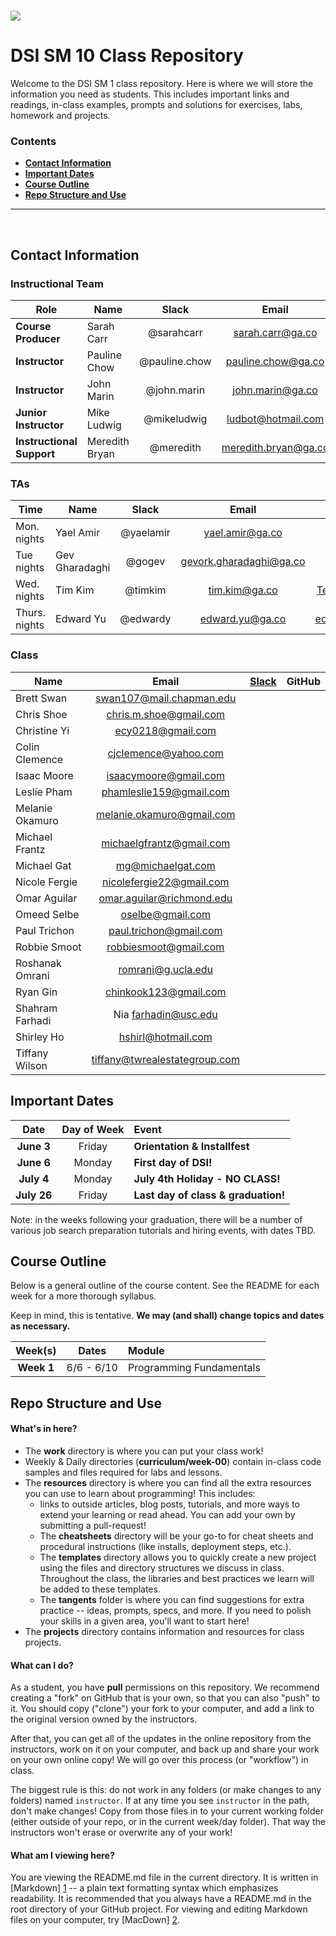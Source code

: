 # ![](https://ga-dash.s3.amazonaws.com/production/assets/logo-9f88ae6c9c3871690e33280fcf557f33.png)
# DSI SM 10 Class Repository

Welcome to the DSI SM 1 class repository. Here is where
we will store the information you need as students. This includes important
links and readings, in-class examples, prompts and solutions for exercises,
labs, homework and projects.

<!--In order to submit your homework to this repo and share it with your
instructional team and classmates, please follow the
**[Homework Submission Process](homework_submission_process.md)**
*[note: this document has not been uploaded yet]*. -->

### Contents

- [**Contact Information**](#contact-information)
- [**Important Dates**](#important-dates)
- [**Course Outline**](#course-outline)
- [**Repo Structure and Use**](#repo-structure-and-use)

---

<br>

## Contact Information

### Instructional Team

| Role                      | Name               | Slack               | Email                    | GitHub                 |
|---------------------------|--------------------|:-------------------:|:------------------------:|:----------------------:|
| **Course Producer**       | Sarah Carr         | @sarahcarr          | sarah.carr@ga.co         | [sarahcarr][sarahcarr] |
| **Instructor**            | Pauline Chow       | @pauline.chow       | pauline.chow@ga.co       | [pauline][pauline]     |
| **Instructor**            | John Marin         | @john.marin         | john.marin@ga.co         | [j-a-marin][j-a-marin] |
| **Junior Instructor**     | Mike Ludwig        | @mikeludwig         | ludbot@hotmail.com       | [mikeludwig][mikeludwig] |
| **Instructional Support** | Meredith Bryan     | @meredith           | meredith.bryan@ga.co     | [mer8][mer8]           |

[sarahcarr]: https://github.com/SarahCarr
[pauline]:   https://github.com/powchow
[j-a-marin]:https://github.com/j-a-marin
[mikeludwig]: https://github.com/mikeludwig
[mer8]:      https://github.com/mer8  

### TAs

| Time           | Name            | Slack      | Email                   | GitHub                                        |
|----------------|-----------------|:----------:|:-----------------------:|:---------------------------------------------:|
| Mon. nights    | Yael Amir       | @yaelamir  | yael.amir@ga.co         | [yaelamir](https://github.com/yaelamir)       |
| Tue  nights    | Gev Gharadaghi  | @gogev     | gevork.gharadaghi@ga.co | [gev326](https://github.com/gev326)           |
| Wed. nights    | Tim Kim         | @timkim    | tim.kim@ga.co           | [Teembokeem](https://github.com/Teembokeem)   |
| Thurs. nights  | Edward Yu       | @edwardy   | edward.yu@ga.co         | [edwardyu714](https://github.com/edwardyu714) |



### Class

| Name                 | Email                          | [Slack](https://ga-students.slack.com) | GitHub             |
|----------------------|:------------------------------:|:-----------------:|:---------------------------------------:|
| Brett	Swan	         | swan107@mail.chapman.edu       | 
| Chris	Shoe	         | chris.m.shoe@gmail.com         | 
| Christine	Yi	       | ecy0218@gmail.com              | 
| Colin	Clemence	     | cjclemence@yahoo.com           | 
| Isaac	Moore	         | isaacymoore@gmail.com          | 
| Leslie Pham          | phamleslie159@gmail.com        | 
| Melanie Okamuro      | melanie.okamuro@gmail.com      | 
| Michael	Frantz       | 	michaelgfrantz@gmail.com      | 
| Michael	Gat          | 	mg@michaelgat.com             | 
| Nicole	Fergie       | 	nicolefergie22@gmail.com      | 	
| Omar	Aguilar        | 	omar.aguilar@richmond.edu     | 	
| Omeed	Selbe          | 	oselbe@gmail.com              | 	
| Paul	Trichon        | 	paul.trichon@gmail.com        | 	
| Robbie	Smoot        | 	robbiesmoot@gmail.com         | 	
| Roshanak	Omrani     | 	romrani@g.ucla.edu            | 	
| Ryan	Gin            | 	chinkook123@gmail.com         | 	
| Shahram Farhadi      | 	Nia	farhadin@usc.edu          | 	
| Shirley	Ho           | 	hshirl@hotmail.com            | 	
| Tiffany	Wilson       | 	tiffany@twrealestategroup.com |


## Important Dates

| Date             | Day of Week | Event |
|:----------------:|:-----------:|:------|
| **June 3**       | Friday      | **Orientation & Installfest**       |
| **June 6**       | Monday      | **First day of DSI!**               |
| **July 4**       | Monday      | **July 4th Holiday - NO CLASS!**    |
| **July 26**      | Friday      | **Last day of class & graduation!** |


Note: in the weeks following your graduation, there will be a number of various
job search preparation tutorials and hiring events, with dates TBD.

## Course Outline

Below is a general outline of the course content. See the README for each week for a more thorough syllabus.

Keep in mind, this is tentative. **We may (and shall) change topics and dates as necessary.**

| Week(s)     | Dates         | Module                         |
|:-----------:|:-------------:|:-------------------------------|
| **Week 1**  | 6/6 - 6/10     | Programming Fundamentals         |


## Repo Structure and Use

#### What's in here?

- The **work** directory is where you can put your class work!
- Weekly & Daily directories (**curriculum/week-00**) contain in-class code samples and
  files required for labs and lessons.
- The **resources** directory is where you can find all the extra resources you
  can use to learn about programming! This includes:
  - links to outside articles, blog posts, tutorials, and more ways to extend
    your learning or read ahead. You can add your own by submitting a pull-request!
  - The **cheatsheets** directory will be your go-to for cheat sheets and
    procedural instructions (like installs, deployment steps, etc.).
  - The **templates** directory allows you to quickly create a new project
    using the files and directory structures we discuss in class. Throughout the
    class, the libraries and best practices we learn will be added to these
    templates.
  - The **tangents** folder is where you can find suggestions for extra
    practice -- ideas, prompts, specs, and more. If you need to polish your
    skills in a given area, you'll want to start here!
- The **projects** directory contains information and resources for class
  projects.

#### What can I do?

As a student, you have **pull** permissions on this repository. We recommend
creating a "fork" on GitHub that is your own, so that you can also "push" to it.
You should copy ("clone") your fork to your computer, and add a link to the
original version owned by the instructors.

After that, you can get all of the updates in the online repository from the
instructors, work on it on your computer, and back up and share your work on
your own online copy! We will go over this process (or "workflow") in class.

The biggest rule is this: do not work in any folders (or make changes to any
folders) named `instructor`. If at any time you see `instructor` in the path,
don't make changes! Copy from those files in to your current working folder
(either outside of your repo, or in the current week/day folder). That way
the instructors won't erase or overwrite any of your work!

#### What am I viewing here?

You are viewing the README.md file in the current directory. It is written in
[Markdown] [1] -- a plain text formatting syntax which emphasizes readability.
It is recommended that you always have a README.md in the root directory of
your GitHub project. For viewing and editing Markdown files on your
computer, try [MacDown] [2].

[1]: http://daringfireball.net/projects/markdown/    "Markdown"
[2]: http://macdown.uranusjr.com/                    "MacDown"
